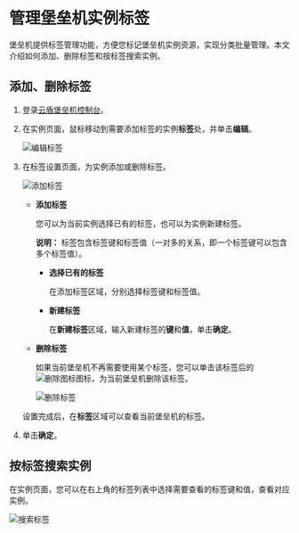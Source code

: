 # 管理堡垒机实例标签

堡垒机提供标签管理功能，方便您标记堡垒机实例资源，实现分类批量管理。本文介绍如何添加、删除标签和按标签搜索实例。

## 添加、删除标签

1.  登录[云盾堡垒机控制台](https://yundun.console.aliyun.com/?p=bastion)。

2.  在实例页面，鼠标移动到需要添加标签的实例**标签**处，并单击**编辑**。

    ![编辑标签](https://static-aliyun-doc.oss-accelerate.aliyuncs.com/assets/img/zh-CN/4262449951/p65968.png)

3.  在标签设置页面，为实例添加或删除标签。

    ![添加标签](https://static-aliyun-doc.oss-accelerate.aliyuncs.com/assets/img/zh-CN/4262449951/p65969.png)

    -   **添加标签**

        您可以为当前实例选择已有的标签，也可以为实例新建标签。

        **说明：** 标签包含标签键和标签值（一对多的关系，即一个标签键可以包含多个标签值）。

        -   **选择已有的标签**

            在添加标签区域，分别选择标签键和标签值。

        -   **新建标签**

            在**新建标签**区域，输入新建标签的**键**和**值**，单击**确定**。

    -   **删除标签**

        如果当前堡垒机不再需要使用某个标签，您可以单击该标签后的![删除图标](https://static-aliyun-doc.oss-accelerate.aliyuncs.com/assets/img/zh-CN/4262449951/p101767.png)图标，为当前堡垒机删除该标签。

        ![删除标签](https://static-aliyun-doc.oss-accelerate.aliyuncs.com/assets/img/zh-CN/4262449951/p101765.png)

    设置完成后，在**标签**区域可以查看当前堡垒机的标签。

4.  单击**确定**。


## 按标签搜索实例

在实例页面，您可以在右上角的标签列表中选择需要查看的标签键和值，查看对应实例。

![搜索标签](https://static-aliyun-doc.oss-accelerate.aliyuncs.com/assets/img/zh-CN/4262449951/p65974.png)

